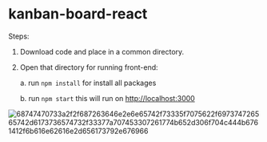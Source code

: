 # kanban-board-react

Steps:
1. Download code and place in a common directory.
3. Open that directory for running front-end:

   a. run `npm install` for install all packages

   b. run `npm start` this will run on [http://localhost:3000](http://localhost:3000)
   
![68747470733a2f2f687263646e2e6e65742f73335f7075622f697374726565742d6173736574732f33377a707453307261774b652d306f704c444b6761412f6b616e62616e2d656173792e676966](https://user-images.githubusercontent.com/30521990/213843830-1585c7d6-f435-4939-84d5-d9abcd869688.gif)
